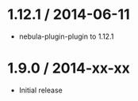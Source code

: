 1.12.1 / 2014-06-11
===================

* nebula-plugin-plugin to 1.12.1

1.9.0 / 2014-xx-xx
==================

* Initial release
